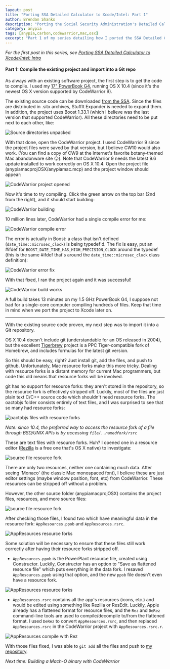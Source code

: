 ```yaml
---
layout: post
title: "Porting SSA Detailed Calculator to Xcode/Intel: Part 1"
author: Brendan Shanks
description: "Porting the Social Security Administration's Detailed Calculator from CodeWarrior to Xcode and Intel: Part 1"
category: anypia
tags: [anypia,carbon,codewarrior,mac,osx]
excerpt: "Part 1 of my series detailing how I ported the SSA Detailed Calculator from PowerPC to Intel Macs"
---
```


*For the first post in this series, see [Porting SSA Detailed Calculator to Xcode/Intel: Intro](/2015/07/18/porting-anypia-to-xcodeintel)*

#### Part 1: Compile the existing project and import into a Git repo

As always with an existing software project, the first step is to get the code to compile. I used my [17" PowerBook G4](http://lowendmac.com/2004/17-powerbook-g4-1-5-ghz-mid-2004/), running OS X 10.4 (since it's the newest OS X version supported by CodeWarrior 9).

The existing source code can be downloaded [from the SSA](http://www.ssa.gov/OACT/anypia/source.html). Since the files are distributed in .sitx archives, StuffIt Expander is needed to expand them. In addition, the project uses Boost 1.33.1 (which I believe was the last version that supported CodeWarrior). All these directories need to be put next to each other, like:

<img src="/assets/posts/porting-ssa-detailed-calculator-to-xcodeintel-part-1/source_files_extracted.png" alt="Source directories unpacked"/>


With that done, open the CodeWarrior project. I used CodeWarrior 9 since the project files were saved by that version, but I believe CW10 would also work. (You can find a copy of CW9 at the Internet's favorite botany-themed Mac abandonware site 😛). Note that CodeWarrior 9 needs the latest 9.6 update installed to work correctly on OS X 10.4. Open the project file (anypiamacprojOSX/anypiamac.mcp) and the project window should appear:

<img src="/assets/posts/porting-ssa-detailed-calculator-to-xcodeintel-part-1/project.png" alt="CodeWarrior project opened"/>

Now it's time to try compiling. Click the green arrow on the top bar (2nd from the right), and it should start building:

<img src="/assets/posts/porting-ssa-detailed-calculator-to-xcodeintel-part-1/compiling_codewarrior.png" alt="CodeWarrior building"/>

10 million lines later, CodeWarrior had a single compile error for me:

<img src="/assets/posts/porting-ssa-detailed-calculator-to-xcodeintel-part-1/compiling_codewarrior_error.png" alt="CodeWarrior compile error"/>

The error is actually in Boost: a class that isn't defined (`date_time::microsec_clock`) is being typedef'd. The fix is easy, put an #ifdef for `BOOST_DATE_TIME_HAS_HIGH_PRECISION_CLOCK` around the typedef (this is the same #ifdef that's around the `date_time::microsec_clock` class definition):

<img src="/assets/posts/porting-ssa-detailed-calculator-to-xcodeintel-part-1/compiling_codewarrior_error_fix.png" alt="CodeWarrior error fix"/>

With that fixed, I ran the project again and it was successful!

<img src="/assets/posts/porting-ssa-detailed-calculator-to-xcodeintel-part-1/compiling_codewarrior_works.png" alt="CodeWarrior build works"/>

A full build takes 13 minutes on my 1.5 GHz PowerBook G4, I suppose not bad for a single-core computer compiling hundreds of files. Keep that time in mind when we port the project to Xcode later on.

---

With the existing source code proven, my next step was to import it into a Git repository.

OS X 10.4 doesn't include git (understandable for an OS released in 2004), but the excellent [Tigerbrew](https://github.com/mistydemeo/tigerbrew) project is a PPC Tiger-compatible fork of Homebrew, and includes formulas for the latest git version.

So this should be easy, right? Just install git, add the files, and push to github. Unfortunately, Mac resource forks make this more tricky. Dealing with resource forks is a distant memory for current Mac programmers, but code this old means that resource forks will be involved.

git has no support for resource forks: they aren't stored in the repository, so the resource fork is effectively stripped off. Luckily, most of the files are just plain text C/C++ source code which shouldn't need resource forks.
The oactobjs folder consists entirely of text files, and I was surprised to see that so many had resource forks:

<img src="/assets/posts/porting-ssa-detailed-calculator-to-xcodeintel-part-1/resource_fork_oactobjs_files.png" alt="oactobjs files with resource forks"/>

*Note: since 10.4, the preferred way to access the resource fork of a file through BSD/UNIX APIs is by accessing `file/..namedfork/rsrc`*

These are text files with resource forks. Huh? I opened one in a resource editor ([Rezilla](http://sourceforge.net/projects/rezilla/) is a free one that's OS X native) to investigate:

<img src="/assets/posts/porting-ssa-detailed-calculator-to-xcodeintel-part-1/source_file_resource_fork.png" alt="source file resource fork"/>

There are only two resources, neither one containing much data. After seeing 'Monaco' (the classic Mac monospaced font), I believe these are just editor settings (maybe window position, font, etc) from CodeWarrior. These resources can be stripped off without a problem.

However, the other source folder (anypiamacprojOSX) contains the project files, resources, and more source files:

<img src="/assets/posts/porting-ssa-detailed-calculator-to-xcodeintel-part-1/resource_fork_anypiamacprojOSX_files.png" alt="source file resource fork"/>

After checking those files, I found two which have meaningful data in the resource fork: `AppResources.ppob` and `AppResources.rsrc`.

<img src="/assets/posts/porting-ssa-detailed-calculator-to-xcodeintel-part-1/resource_fork_files_rezilla.png" alt="AppResources resource forks"/>

Some solution will be necessary to ensure that these files still work correctly after having their resource forks stripped off.

- `AppResources.ppob` is the PowerPlant resource file, created using Constructor. Luckily, Constructor has an option to "Save as flattened resource file" which puts everything in the data fork. I resaved `AppResources.ppob` using that option, and the new `ppob` file doesn't even have a resource fork.
<img src="/assets/posts/porting-ssa-detailed-calculator-to-xcodeintel-part-1/constructor_flattened_save.png" alt="AppResources resource forks"/>

- `AppResources.rsrc` contains all the app's resources (icons, etc.) and would be edited using something like Rezilla or ResEdit. Luckily, Apple already has a flattened format for resource files, and the `Rez` and `DeRez` command-line tools are used to compile/decompile to/from the flattened format. I used `DeRez` to convert `AppResources.rsrc`, and then replaced `AppResources.rsrc` in the CodeWarrior project with `AppResources.rsrc.r`.
<img src="/assets/posts/porting-ssa-detailed-calculator-to-xcodeintel-part-1/appresources_derez.png" alt="AppResources compile with Rez"/>

With those files fixed, I was able to `git add` all the files and push to [my repository](https://github.com/bslabs/anypiamac).

*Next time: Building a Mach-O binary with CodeWarrior*
